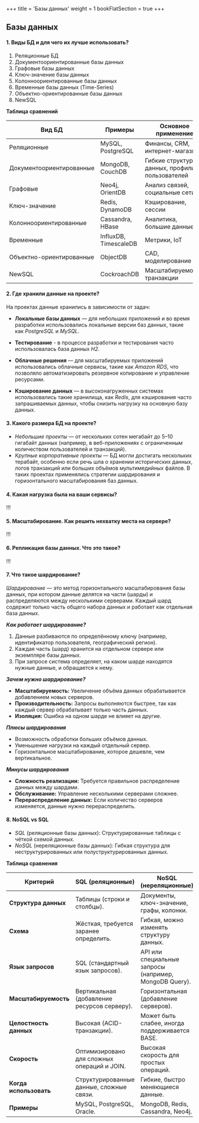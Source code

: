 +++
title = 'Базы данных'
weight = 1
bookFlatSection = true
+++

## Базы данных

#### 1. Виды БД и для чего их лучше использовать?
  1. Реляционные БД
  2. Документоориентированные базы данных
  3. Графовые базы данных
  4. Ключ-значение базы данных
  5. Колонноориентированные базы данных
  6. Временные базы данных (Time-Series)
  7. Объектно-ориентированные базы данных
  8. NewSQL

**Таблица сравнений**

|Вид БД|Примеры|Основное применение|
|---|---|---|
|Реляционные|MySQL, PostgreSQL|Финансы, CRM, интернет-магазины|
|Документоориентированные|MongoDB, CouchDB|Гибкие структуры данных, профили пользователей|
|Графовые|Neo4j, OrientDB|Анализ связей, социальные сети|
|Ключ-значение|Redis, DynamoDB|Кэширование, сессии|
|Колонноориентированные|Cassandra, HBase|Аналитика, большие данные|
|Временные|InfluxDB, TimescaleDB|Метрики, IoT|
|Объектно-ориентированные|ObjectDB|CAD, моделирование|
|NewSQL|CockroachDB|Масштабируемость, транзакции|

#### 2. Где хранили данные на проекте?
На проектах данные хранились в зависимости от задач:

- **Локальные базы данных** — для небольших приложений и во время разработки использовались локальные версии баз данных, такие как *PostgreSQL* и *MySQL*.

- **Тестирование** - в процессе разработки и тестирования часто использовалась база данных *H2*. 
  
- **Облачные решения** — для масштабируемых приложений использовались облачные сервисы, такие как *Amazon RDS*, что позволяло автоматизировать резервное копирование и управление ресурсами.

- **Кэширование данных** — в высоконагруженных системах использовались такие хранилища, как *Redis*, для кэширования часто запрашиваемых данных, чтобы снизить нагрузку на основную базу данных.

#### 3. Какого размера БД на проекте?
- *Небольшие проекты* — от нескольких сотен мегабайт до 5–10 гигабайт данных (например, в веб-приложениях с ограниченным количеством пользователей и транзакций).
- *Крупные корпоративные проекты* — БД могли достигать нескольких терабайт, особенно если речь шла о хранении исторических данных, логов транзакций или больших объёмов мультимедийных файлов. В таких проектах применялись стратегии шардирования и горизонтального масштабирования баз данных.

#### 4. Какая нагрузка была на ваши сервисы?
!!!
#### 5. Масштабирование. Как решить нехватку места на сервере?
!!!
#### 6. Репликация базы данных. Что это такое?
!!!
#### 7. Что такое шардирование?
*Шардирование* — это метод горизонтального масштабирования базы данных, при котором данные делятся на части (шарды) и распределяются между несколькими серверами. Каждый шард содержит только часть общего набора данных и работает как отдельная база данных.

***Как работает шардирование?***

1. Данные разбиваются по определённому ключу (например, идентификатор пользователя, географический регион).
2. Каждая часть (шард) хранится на отдельном сервере или экземпляре базы данных.
3. При запросе система определяет, на каком шарде находятся нужные данные, и обращается к нему.

***Зачем нужно шардирование?***

- **Масштабируемость:** Увеличение объёма данных обрабатывается добавлением новых серверов.
- **Производительность:** Запросы выполняются быстрее, так как каждый сервер обрабатывает только часть данных.
- **Изоляция:** Ошибка на одном шарде не влияет на другие.

***Плюсы шардирования***

- Возможность обработки больших объёмов данных.
- Уменьшение нагрузки на каждый отдельный сервер.
- Горизонтальное масштабирование, которое дешевле, чем вертикальное.

***Минусы шардирования***

- **Сложность реализации:** Требуется правильное распределение данных между шардами.
- **Обслуживание:** Управление несколькими серверами сложнее.
- **Перераспределение данных:** Если количество серверов изменяется, данные нужно перераспределить.

#### 8. NoSQL vs SQL
- *SQL* (реляционные базы данных): Структурированные таблицы с чёткой схемой данных.
- *NoSQL* (нереляционные базы данных): Гибкая структура для неструктурированных или полуструктурированных данных.

**Таблица сравнения**

|**Критерий**|**SQL (реляционные)**|**NoSQL (нереляционные)**|
|---|---|---|
|**Структура данных**|Таблицы (строки и столбцы).|Документы, ключ-значение, графы, колонки.|
|**Схема**|Жёсткая, требуется заранее определить.|Гибкая, можно изменять структуру данных.|
|**Язык запросов**|SQL (стандартный язык запросов).|API или специальные запросы (например, MongoDB Query).|
|**Масштабируемость**|Вертикальная (добавление ресурсов серверу).|Горизонтальная (добавление серверов).|
|**Целостность данных**|Высокая (ACID-транзакции).|Может быть слабее, иногда поддерживается BASE.|
|**Скорость**|Оптимизировано для сложных операций и JOIN.|Высокая скорость для простых операций.|
|**Когда использовать**|Структурированные данные, сложные связи.|Гибкие, быстро меняющиеся данные.|
|**Примеры**|MySQL, PostgreSQL, Oracle.|MongoDB, Redis, Cassandra, Neo4j.|

